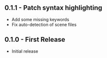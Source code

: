 ## 0.1.1 - Patch syntax highlighting
* Add some missing keywords
* Fix auto-detection of scene files

## 0.1.0 - First Release
* Initial release
